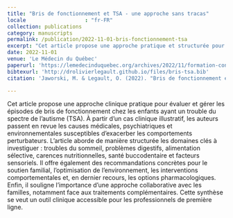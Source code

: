 ```yaml
---
title: "Bris de fonctionnement et TSA - une approche sans tracas"
locale                   : "fr-FR"
collection: publications
category: manuscripts
permalink: /publication/2022-11-01-bris-fonctionnement-tsa
excerpt: "Cet article propose une approche pratique et structurée pour l’évaluation et la gestion des comportements perturbateurs chez les enfants autistes, en tenant compte des facteurs médicaux, environnementaux et sensoriels."
date: 2022-11-01
venue: 'Le Médecin du Québec'
paperurl: 'https://lemedecinduquebec.org/archives/2022/11/formation-continue/3-bris-de-fonctionnement-et-tsa-une-approche-sans-tracas/'
bibtexurl: 'http://drolivierlegault.github.io/files/bris-tsa.bib'
citation: 'Jaworski, M. & Legault, O. (2022). "Bris de fonctionnement et TSA – une approche sans tracas." <i>Le Médecin du Québec</i>, 57(11).'

---
```

Cet article propose une approche clinique pratique pour évaluer et gérer les épisodes de bris de fonctionnement chez les enfants ayant un trouble du spectre de l’autisme (TSA). À partir d’un cas clinique illustratif, les auteurs passent en revue les causes médicales, psychiatriques et environnementales susceptibles d’exacerber les comportements perturbateurs. L’article aborde de manière structurée les domaines clés à investiguer : troubles du sommeil, problèmes digestifs, alimentation sélective, carences nutritionnelles, santé buccodentaire et facteurs sensoriels. Il offre également des recommandations concrètes pour le soutien familial, l’optimisation de l’environnement, les interventions comportementales et, en dernier recours, les options pharmacologiques. Enfin, il souligne l’importance d’une approche collaborative avec les familles, notamment face aux traitements complémentaires. Cette synthèse se veut un outil clinique accessible pour les professionnels de première ligne.
